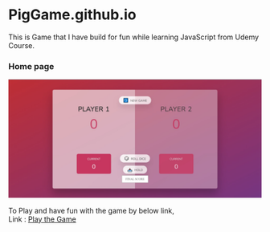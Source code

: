 # PigGame.github.io
This is Game that I have build for fun while learning JavaScript from Udemy Course.

<h3> Home page </h3>

![](screenshots/1.jpg)

To Play and have fun with the game by below link,<br>
Link : <a target="_blank" href="https://veetmoradiya3628.github.io/PigGame/
"> Play the Game</a>
